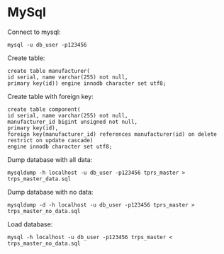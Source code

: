 # MySql

Connect to mysql:

`mysql -u db_user -p123456`

Create table:

```
create table manufacturer(
id serial, name varchar(255) not null,
primary key(id)) engine innodb character set utf8;
```

Create table with foreign key:
```
create table component(
id serial, name varchar(255) not null,
manufacturer_id bigint unsigned not null,
primary key(id),
foreign key(manufacturer_id) references manufacturer(id) on delete restrict on update cascade)
engine innodb character set utf8;
```

Dump database with all data:
```
mysqldump -h localhost -u db_user -p123456 tprs_master > trps_master_data.sql

```

Dump database with no data:
```
mysqldump -d -h localhost -u db_user -p123456 tprs_master > trps_master_no_data.sql
```

Load database:
```
mysql -h localhost -u db_user -p123456 trps_master < trps_master_no_data.sql 
```
